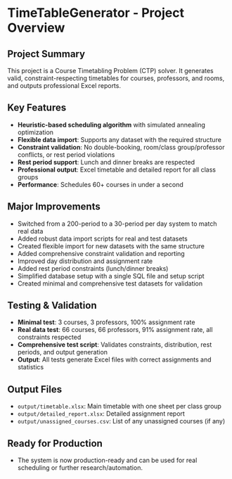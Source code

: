 # TimeTableGenerator - Project Overview

## Project Summary
This project is a Course Timetabling Problem (CTP) solver. It generates valid, constraint-respecting timetables for courses, professors, and rooms, and outputs professional Excel reports.

## Key Features
- **Heuristic-based scheduling algorithm** with simulated annealing optimization
- **Flexible data import**: Supports any dataset with the required structure
- **Constraint validation**: No double-booking, room/class group/professor conflicts, or rest period violations
- **Rest period support**: Lunch and dinner breaks are respected
- **Professional output**: Excel timetable and detailed report for all class groups
- **Performance**: Schedules 60+ courses in under a second

## Major Improvements
- Switched from a 200-period to a 30-period per day system to match real data
- Added robust data import scripts for real and test datasets
- Created flexible import for new datasets with the same structure
- Added comprehensive constraint validation and reporting
- Improved day distribution and assignment rate
- Added rest period constraints (lunch/dinner breaks)
- Simplified database setup with a single SQL file and setup script
- Created minimal and comprehensive test datasets for validation

## Testing & Validation
- **Minimal test**: 3 courses, 3 professors, 100% assignment rate
- **Real data test**: 66 courses, 66 professors, 91% assignment rate, all constraints respected
- **Comprehensive test script**: Validates constraints, distribution, rest periods, and output generation
- **Output**: All tests generate Excel files with correct assignments and statistics

## Output Files
- `output/timetable.xlsx`: Main timetable with one sheet per class group
- `output/detailed_report.xlsx`: Detailed assignment report
- `output/unassigned_courses.csv`: List of any unassigned courses (if any)

## Ready for Production
- The system is now production-ready and can be used for real scheduling or further research/automation. 